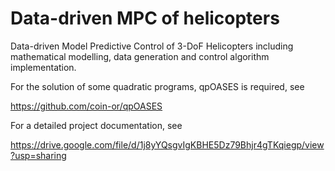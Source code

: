 # Data-driven MPC of helicopters

Data-driven Model Predictive Control of 3-DoF Helicopters including mathematical modelling, data generation and control algorithm implementation.

For the solution of some quadratic programs, qpOASES is required, see

  https://github.com/coin-or/qpOASES

For a detailed project documentation, see

  https://drive.google.com/file/d/1j8yYQsgvIgKBHE5Dz79Bhjr4gTKqiegp/view?usp=sharing
